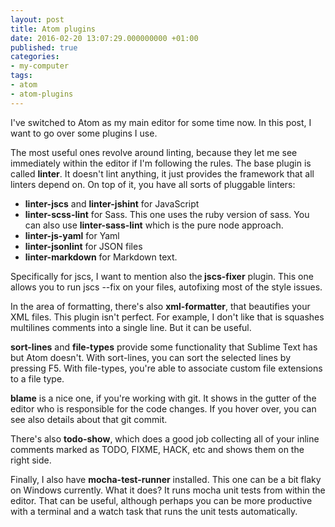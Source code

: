 ```yaml
---
layout: post
title: Atom plugins
date: 2016-02-20 13:07:29.000000000 +01:00
published: true
categories:
- my-computer
tags:
- atom
- atom-plugins
---
```


I've switched to Atom as my main editor for some time now. In this post, I want to go over some plugins I use.<!--more-->

The most useful ones revolve around linting, because they let me see immediately within the editor if I'm following the rules. The base plugin is called <strong>linter</strong>. It doesn't lint anything, it just provides the framework that all linters depend on. On top of it, you have all sorts of pluggable linters:
<ul>
<li><strong>linter-jscs</strong> and <strong>linter-jshint</strong> for JavaScript</li>
<li><strong>linter-scss-lint</strong> for Sass. This one uses the ruby version of sass. You can also use <strong>linter-sass-lint</strong> which is the pure node approach.</li>
<li><strong>linter-js-yaml</strong> for Yaml</li>
<li><strong>linter-jsonlint</strong> for JSON files</li>
<li><strong>linter-markdown</strong> for Markdown text.</li>
</ul>

Specifically for jscs, I want to mention also the<strong> jscs-fixer</strong> plugin. This one allows you to run jscs --fix on your files, autofixing most of the style issues.

In the area of formatting, there's also <strong>xml-formatter</strong>, that beautifies your XML files. This plugin isn't perfect. For example, I don't like that is squashes multilines comments into a single line. But it can be useful.

<strong>sort-lines</strong> and <strong>file-types</strong> provide some functionality that Sublime Text has but Atom doesn't. With sort-lines, you can sort the selected lines by pressing F5. With file-types, you're able to associate custom file extensions to a file type.

<strong>blame</strong> is a nice one, if you're working with git. It shows in the gutter of the editor who is responsible for the code changes. If you hover over, you can see also details about that git commit.

There's also <strong>todo-show</strong>, which does a good job collecting all of your inline comments marked as TODO, FIXME, HACK, etc and shows them on the right side.

Finally, I also have <strong>mocha-test-runner</strong> installed. This one can be a bit flaky on Windows currently. What it does? It runs mocha unit tests from within the editor. That can be useful, although perhaps you can be more productive with a terminal and a watch task that runs the unit tests automatically.
